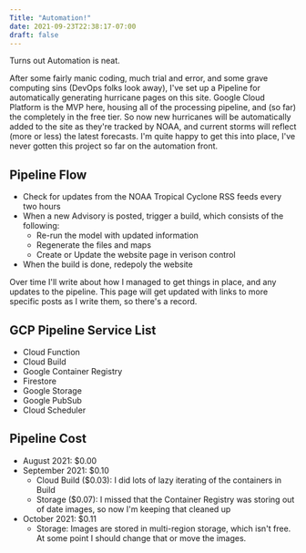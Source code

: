 ```yaml
---
Title: "Automation!"
date: 2021-09-23T22:38:17-07:00
draft: false
---
```


Turns out Automation is neat.

After some fairly manic coding, much trial and error, and some grave computing sins (DevOps folks look away), I've set up a Pipeline for automatically generating hurricane pages on this site.  Google Cloud Platform is the MVP here, housing all of the processing pipeline, and (so far) the completely in the free tier.  So now new hurricanes will be automatically added to the site as they're tracked by NOAA, and current storms will reflect (more or less) the latest forecasts.  I'm quite happy to get this into place, I've never gotten this project so far on the automation front.

## Pipeline Flow
- Check for updates from the NOAA Tropical Cyclone RSS feeds every two hours
- When a new Advisory is posted, trigger a build, which consists of the following:
    - Re-run the model with updated information
    - Regenerate the files and maps
    - Create or Update the website page in verison control
- When the build is done, redepoly the website

Over time I'll write about how I managed to get things in place, and any updates to the pipeline.  This page will get updated with links to more specific posts as I write them, so there's a record.

## GCP Pipeline Service List

- Cloud Function
- Cloud Build
- Google Container Registry
- Firestore
- Google Storage
- Google PubSub
- Cloud Scheduler

## Pipeline Cost
- August 2021: $0.00
- September 2021: $0.10
  - Cloud Build ($0.03): I did lots of lazy iterating of the containers in Build
  - Storage ($0.07): I missed that the Container Registry was storing out of date images, so now I'm keeping that cleaned up
- October 2021: $0.11
  - Storage: Images are stored in multi-region storage, which isn't free.  At some point I should change that or move the images.